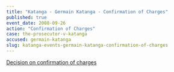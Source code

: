 ```yaml
---
title: "Katanga - Germain Katanga - Confirmation of Charges"
published: true
event_date: 2008-09-26
action: "Confirmation of Charges"
case: the-prosecutor-v-katanga
accused: germain-katanga
slug: katanga-events-germain-katanga-confirmation-of-charges
---
```


[Decision on confirmation of charges](http://www.icc-cpi.int/iccdocs/doc/doc571253.pdf)


